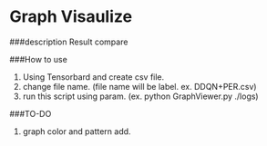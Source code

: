 # Graph Visaulize

###description
Result compare<br>

###How to use
1. Using Tensorbard and create csv file.
2. change file name. (file name will be label. ex. DDQN+PER.csv)
3. run this script using param. (ex. python GraphViewer.py ./logs)

###TO-DO
1. graph color and pattern add.
